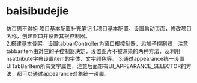 # baisibudejie
仿百思不得姐
项目基本配置补充笔记
1.项目基本配置。设置启动页面，修改项目名称，创建窗口并设置其根控制器。	
2.搭建基本骨架。设置tabbarController为窗口根控制器，添加子控制器，注意tabbaritem由对应的子控制器决定，设置图片不被渲染的两种方法，及利用nsattribute字典设置item的字体、文字颜色等。	
3.通过appearance统一设置UITabBarItem所有文字属性，注意后面带有UI_APPEARANCE_SELECTOR的方法，都可以通过appearance对象统一设置。
